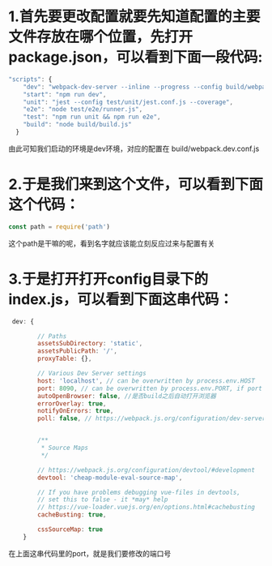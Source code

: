 # 1.首先要更改配置就要先知道配置的主要文件存放在哪个位置，先打开package.json，可以看到下面一段代码:
``` js
"scripts": {
    "dev": "webpack-dev-server --inline --progress --config build/webpack.dev.conf.js",
    "start": "npm run dev",
    "unit": "jest --config test/unit/jest.conf.js --coverage",
    "e2e": "node test/e2e/runner.js",
    "test": "npm run unit && npm run e2e",
    "build": "node build/build.js"
  }
```
由此可知我们启动的环境是dev环境，对应的配置在 build/webpack.dev.conf.js      
# 2.于是我们来到这个文件，可以看到下面这个代码：
```js
const path = require('path')
```
这个path是干嘛的呢，看到名字就应该能立刻反应过来与配置有关
# 3.于是打开打开config目录下的index.js，可以看到下面这串代码：
```js
 dev: {

        // Paths
        assetsSubDirectory: 'static',
        assetsPublicPath: '/',
        proxyTable: {},

        // Various Dev Server settings
        host: 'localhost', // can be overwritten by process.env.HOST
        port: 8090, // can be overwritten by process.env.PORT, if port is in use, a free one will be determined
        autoOpenBrowser: false, //是否build之后自动打开浏览器
        errorOverlay: true,
        notifyOnErrors: true,
        poll: false, // https://webpack.js.org/configuration/dev-server/#devserver-watchoptions-


        /**
         * Source Maps
         */

        // https://webpack.js.org/configuration/devtool/#development
        devtool: 'cheap-module-eval-source-map',

        // If you have problems debugging vue-files in devtools,
        // set this to false - it *may* help
        // https://vue-loader.vuejs.org/en/options.html#cachebusting
        cacheBusting: true,

        cssSourceMap: true
    }
```
在上面这串代码里的port，就是我们要修改的端口号